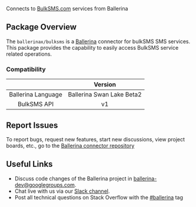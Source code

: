 Connects to [BulkSMS.com](https://www.bulksms.com/) services from Ballerina

## Package Overview
The `ballerinax/bulksms` is a [Ballerina](https://ballerina.io/) connector for bulkSMS SMS services.
This package provides the capability to easily access BulkSMS service related operations.

### Compatibility
|                              | Version                         |
|:----------------------------:|:-------------------------------:|
|  Ballerina Language          |  Ballerina Swan Lake Beta2      |
|  BulkSMS API                 |   v1                            |

## Report Issues
To report bugs, request new features, start new discussions, view project boards, etc., go to the [Ballerina connector repository](https://github.com/ballerina-platform/ballerinax-openapi-connectors)

## Useful Links
- Discuss code changes of the Ballerina project in [ballerina-dev@googlegroups.com](mailto:ballerina-dev@googlegroups.com).
- Chat live with us via our [Slack channel](https://ballerina.io/community/slack/).
- Post all technical questions on Stack Overflow with the [#ballerina](https://stackoverflow.com/questions/tagged/ballerina) tag